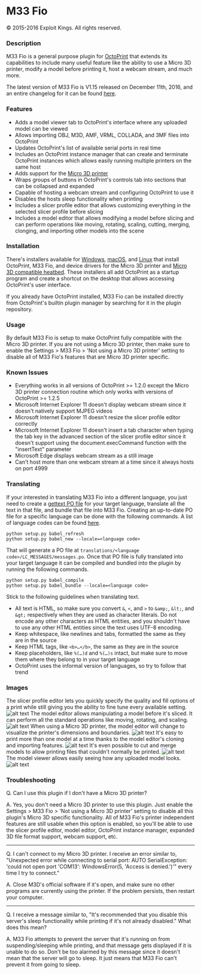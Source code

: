 # M33 Fio
© 2015-2016 Exploit Kings. All rights reserved.

### Description
M33 Fio is a general purpose plugin for [OctoPrint](http://octoprint.org/) that extends its capabilities to include many useful feature like the ability to use a Micro 3D printer, modify a model before printing it, host a webcam stream, and much more.

The latest version of M33 Fio is V1.15 released on December 11th, 2016, and an entire changelog for it can be found [here](https://raw.githubusercontent.com/donovan6000/M33-Fio/master/Changelog).

### Features
* Adds a model viewer tab to OctoPrint's interface where any uploaded model can be viewed
* Allows importing OBJ, M3D, AMF, VRML, COLLADA, and 3MF files into OctoPrint
* Updates OctoPrint's list of available serial ports in real time
* Includes an OctoPrint instance manager that can create and terminate OctoPrint instances which allows easily running multiple printers on the same host
* Adds support for the [Micro 3D printer](https://www.kickstarter.com/projects/m3d/the-micro-the-first-truly-consumer-3d-printer)
* Wraps groups of buttons in OctoPrint's controls tab into sections that can be collapsed and expanded
* Capable of hosting a webcam stream and configuring OctoPrint to use it
* Disables the hosts sleep functionality when printing
* Includes a slicer profile editor that allows customizing everything in the selected slicer profile before slicing
* Includes a model editor that allows modifying a model before slicing and can perform operations like moving, rotating, scaling, cutting, merging, clonging, and importing other models into the scene

### Installation
There's installers available for [Windows](https://raw.githubusercontent.com/donovan6000/M33-Fio/master/installers/Windows/install.zip), [macOS](https://raw.githubusercontent.com/donovan6000/M33-Fio/master/installers/macOS/install.zip), and [Linux](https://raw.githubusercontent.com/donovan6000/M33-Fio/master/installers/Linux/install.zip) that install OctoPrint, M33 Fio, and device drivers for the Micro 3D printer and [Micro 3D compatible heatbed](https://www.kickstarter.com/projects/1668748285/the-micro-m3d-compatible-heated-print-bed). These installers all add OctoPrint as a startup program and create a shortcut on the desktop that allows accessing OctoPrint's user interface.

If you already have OctoPrint installed, M33 Fio can be installed directly from OctoPrint's builtin plugin manager by searching for it in the plugin repository.

### Usage
By default M33 Fio is setup to make OctoPrint fully compatible with the Micro 3D printer. If you are not using a Micro 3D printer, then make sure to enable the Settings > M33 Fio > 'Not using a Micro 3D printer' setting to disable all of M33 Fio's features that are Micro 3D printer specific.

### Known Issues
* Everything works in all versions of OctoPrint >= 1.2.0 except the Micro 3D printer connection routine which only works with versions of OctoPrint >= 1.2.5
* Microsoft Internet Explorer 11 doesn't display webcam stream since it doesn't natively support MJPEG videos
* Microsoft Internet Explorer 11 doesn't resize the slicer profile editor correctly
* Microsoft Internet Explorer 11 doesn't insert a tab character when typing the tab key in the advanced section of the slicer profile editor since it doesn't support using the document.execCommand function with the "insertText" parameter
* Microsoft Edge displays webcam stream as a still image
* Can't host more than one webcam stream at a time since it always hosts on port 4999

### Translating
If your interested in translating M33 Fio into a different language, you just need to create a [gettext PO file](https://en.wikipedia.org/wiki/Gettext) for your target language, translate all the text in that file, and bundle that file into M33 Fio. Creating an up-to-date PO file for a specific language can be done with the following commands. A list of language codes can be found [here](http://www.lingoes.net/en/translator/langcode.htm).
```
python setup.py babel_refresh
python setup.py babel_new --locale=<language code>
```
That will generate a PO file at `translations/<language code>/LC_MESSAGES/messages.po`. Once that PO file is fully translated into your target language it can be compiled and bundled into the plugin by running the following commands.
```
python setup.py babel_compile
python setup.py babel_bundle --locale=<language code>
```
Stick to the following guidelines when translating text.
* All text is HTML, so make sure you convert `&`, `<`, and `>` to `&amp;`, `&lt;`, and `&gt;` respectively when they are used as character literals. Do not encode any other characters as HTML entities, and you shouldn't have to use any other HTML entities since the text uses UTF-8 encoding.
* Keep whitespace, like newlines and tabs, formatted the same as they are in the source
* Keep HTML tags, like `<b>…</b>`, the same as they are in the source
* Keep placeholders, like `%(…)d` and `%(…)s` intact, but make sure to move them where they belong to in your target language
* OctoPrint uses the informal version of languages, so try to follow that trend

### Images
The slicer profile editor lets you quickly specify the quality and fill options of a print while still giving you the ability to fine tune every available setting.
![alt text](https://raw.githubusercontent.com/donovan6000/M33-Fio/master/images/profile%20editor.png "Profile Editor")
The model editor allows manipulating a model before it's sliced. It can perform all the standard operations like moving, rotating, and scaling.
![alt text](https://raw.githubusercontent.com/donovan6000/M33-Fio/master/images/model%20editor.png "Model Editor")
When using a Micro 3D printer, the model editor will change to visualize the printer's dimensions and boundaries.
![alt text](https://raw.githubusercontent.com/donovan6000/M33-Fio/master/images/micro%203d.png "Model Editor")
It's easy to print more than one model at a time thanks to the model editor's cloning and importing features.
![alt text](https://raw.githubusercontent.com/donovan6000/M33-Fio/master/images/clone.png "Clone And Import Models")
It's even possible to cut and merge models to allow printing files that couldn't normally be printed.
![alt text](https://raw.githubusercontent.com/donovan6000/M33-Fio/master/images/cut.png "Cut And Merge Models")
The model viewer allows easily seeing how any uploaded model looks.
![alt text](https://raw.githubusercontent.com/donovan6000/M33-Fio/master/images/model%20viewer.png "Model Viewer")
### Troubleshooting
Q. Can I use this plugin if I don't have a Micro 3D printer?

A. Yes, you don't need a Micro 3D printer to use this plugin. Just enable the Settings > M33 Fio > 'Not using a Micro 3D printer' setting to disable all this plugin's Micro 3D specific functionality. All of M33 Fio's printer independent features are still usable when this option is enabled, so you'll be able to use the slicer profile editor, model editor, OctoPrint instance manager, expanded 3D file format support, webcam support, etc.
___
Q. I can't connect to my Micro 3D printer. I receive an error similar to, "Unexpected error while connecting to serial port: AUTO SerialException: 'could not open port 'COM13': WindowsError(5, 'Access is denied.')'" every time I try to connect."

A. Close M3D's official software if it's open, and make sure no other programs are currently using the printer. If the problem persists, then restart your computer.
___
Q. I receive a message similar to, "It's recommended that you disable this server's sleep functionality while printing if it's not already disabled." What does this mean?

A. M33 Fio attempts to prevent the server that it's running on from suspending/sleeping while printing, and that message gets displayed if it is unable to do so. Don't be too alarmed by this message since it doesn't mean that the server will go to sleep. It just means that M33 Fio can't prevent it from going to sleep.

